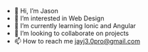 - 👋 Hi, I’m Jason
- 👀 I’m interested in Web Design
- 🌱 I’m currently learning Ionic and Angular
- 💞️ I’m looking to collaborate on projects
- 📫 How to reach me jayj3.0pro@gmail.com

<!---
Jayj30pro/Jayj30pro is a ✨ special ✨ repository because its `README.md` (this file) appears on your GitHub profile.
You can click the Preview link to take a look at your changes.
--->

